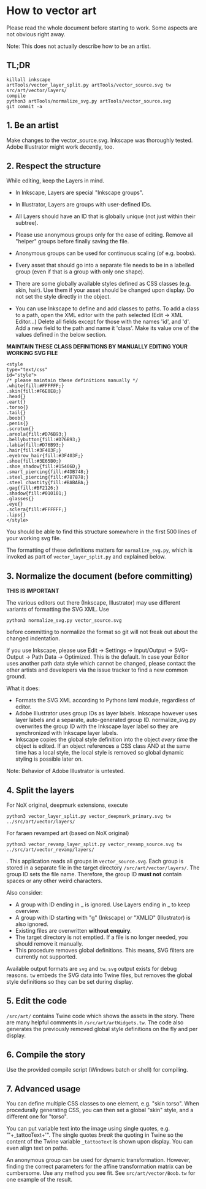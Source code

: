 <!-- cSpell:ignore faraen, eart, lxml, XMLID -->

# How to vector art

Please read the whole document before starting to work.
Some aspects are not obvious right away.

Note: This does not actually describe how to be an artist.

## TL;DR

	killall inkscape
	artTools/vector_layer_split.py artTools/vector_source.svg tw src/art/vector/layers/
	compile
	python3 artTools/normalize_svg.py artTools/vector_source.svg
	git commit -a

## 1. Be an artist

Make changes to the vector_source.svg.
Inkscape was thoroughly tested.
Adobe Illustrator might work decently, too.

## 2. Respect the structure

While editing, keep the Layers in mind.

* In Inkscape, Layers are special "Inkscape groups".
* In Illustrator, Layers are groups with user-defined IDs.
* All Layers should have an ID that is globally unique
  (not just within their subtree).

* Please use anonymous groups only for the ease of editing. Remove all "helper" groups before finally saving the file.
* Anonymous groups can be used for continuous scaling (of e.g. boobs).

* Every asset that should go into a separate file needs to be in a labelled group
  (even if that is a group with only one shape).
* There are some globally available styles defined as CSS classes (e.g. skin, hair).
  Use them if your asset should be changed upon display.
  Do not set the style directly in the object.
* You can use Inkscape to define and add classes to paths. 
  To add a class to a path, open the XML editor with the path selected (Edit → XML Editor...)
  Delete all fields except for those with the names 'id', and 'd'.
  Add a new field to the path and name it 'class'.
  Make its value one of the values defined in the below section.
  
**MAINTAIN THESE CLASS DEFINITIONS BY MANUALLY EDITING YOUR WORKING SVG FILE**

	<style
	type="text/css"
	id="style">
	/* please maintain these definitions manually */
	.white{fill:#FFFFFF;}
	.skin{fill:#F6E0E8;}
	.head{}
	.eart{}
	.torso{}
	.tail{}
	.boob{}
	.penis{}
	.scrotum{}
	.areola{fill:#D76B93;}
	.bellybutton{fill:#D76B93;}
	.labia{fill:#D76B93;}
	.hair{fill:#3F403F;}
	.eyebrow_hair{fill:#3F403F;}
	.shoe{fill:#3E65B0;}
	.shoe_shadow{fill:#15406D;}
	.smart_piercing{fill:#4DB748;}
	.steel_piercing{fill:#787878;}
	.steel_chastity{fill:#BABABA;}
	.gag{fill:#BF2126;}
	.shadow{fill:#010101;}
	.glasses{}
	.eye{}
	.sclera{fill:#FFFFFF;}
	.lips{}
	</style>
	
You should be able to find this structure somewhere in the first 500 lines of your working svg file.
	
The formatting of these definitions matters for `normalize_svg.py`, which is invoked as part of `vector_layer_split.py` and explained below.

## 3. Normalize the document (before committing)

**THIS IS IMPORTANT**

The various editors out there (Inkscape, Illustrator) may use different variants of formatting the SVG XML.
Use

	python3 normalize_svg.py vector_source.svg

before committing to normalize the format so git will not freak out about the changed indentation.

If you use Inkscape, please use Edit → Settings → Input/Output → SVG-Output → Path Data → Optimized. This is the default.
In case your Editor uses another path data style which cannot be changed, please contact the other artists and developers via the issue tracker to find a new common ground.

What it does:
* Formats the SVG XML according to Pythons lxml module, regardless of editor.
* Adobe Illustrator uses group IDs as layer labels.
  Inkscape however uses layer labels and a separate, auto-generated group ID.
  normalize_svg.py overwrites the group ID with the Inkscape layer label
  so they are synchronized with Inkscape layer labels.
* Inkscape copies the global style definition into the object *every time*
  the object is edited. If an object references a CSS class AND at the same time
  has a local style, the local style is removed
  so global dynamic styling is possible later on.

Note: Behavior of Adobe Illustrator is untested.

## 4. Split the layers

For NoX original, deepmurk extensions, execute

	python3 vector_layer_split.py vector_deepmurk_primary.svg tw ../src/art/vector/layers/

For faraen revamped art (based on NoX original)

	python3 vector_revamp_layer_split.py vector_revamp_source.svg tw ../src/art/vector_revamp/layers/

. This application reads all groups in `vector_source.svg`.
Each group is stored in a separate file in the target directory `/src/art/vector/layers/`.
The group ID sets the file name. Therefore, the group ID **must not** contain spaces or any other weird characters.

Also consider:
* A group with ID ending in _ is ignored. Use Layers ending in _ to keep overview.
* A group with ID starting with "g" (Inkscape) or "XMLID" (Illustrator) is also ignored.
* Existing files are overwritten **without enquiry**.
* The target directory is not emptied. If a file is no longer needed, you should remove it manually.
* This procedure removes global definitions. This means, SVG filters are currently not supported.

Available output formats are `svg` and `tw`.
`svg` output exists for debug reasons.
`tw` embeds the SVG data into Twine files, but removes the global style definitions so they can be set during display.

## 5. Edit the code

`/src/art/` contains Twine code which shows the assets in the story.
There are many helpful comments in `/src/art/artWidgets.tw`.
The code also generates the previously removed global style definitions on the fly and per display.

## 6. Compile the story

Use the provided compile script (Windows batch or shell) for compiling.

## 7. Advanced usage

You can define multiple CSS classes to one element, e.g. "skin torso". When procedurally generating CSS, you can then set a global "skin" style, and a different one for "torso".

You can put variable text into the image using single quotes, e.g. "'+_tattooText+'". The single quotes *break* the quoting in Twine so the content of the Twine variable `_tattooText` is shown upon display. You can even align text on paths.

An anonymous group can be used for dynamic transformation. However, finding the correct parameters for the affine transformation matrix can be cumbersome. Use any method you see fit. See `src/art/vector/Boob.tw` for one example of the result.
